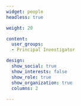 ```yaml
---
widget: people
headless: true  

weight: 20  

content:
  user_groups:
  - Principal Investigator

design:
  show_social: true
  show_interests: false
  show_role: true
  show_organization: true  
  columns: 2
 
---
```


<!--
<br>

Welcome to the research group led by Professor {{% mention "justin-dressel" %}} at [Chapman University](https://www.chapman.edu/physics").
-->

